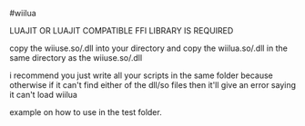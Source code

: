 #wiilua

LUAJIT OR LUAJIT COMPATIBLE FFI LIBRARY IS REQUIRED



copy the wiiuse.so/.dll into your directory and copy the wiilua.so/.dll in the same directory as the wiiuse.so/.dll  



i recommend you just write all your scripts in the same folder because otherwise if it can't find either of the dll/so files then it'll give an error saying it can't load wiilua



example on how to use in the test folder.
